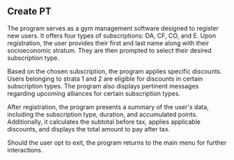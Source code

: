 ## Create PT

The program serves as a gym management software designed to register new users. It offers four types of subscriptions: DA, CF, CO, and E. Upon registration, the user provides their first and last name along with their socioeconomic stratum. They are then prompted to select their desired subscription type.

Based on the chosen subscription, the program applies specific discounts. Users belonging to strata 1 and 2 are eligible for discounts in certain subscription types. The program also displays pertinent messages regarding upcoming alliances for certain subscription types.

After registration, the program presents a summary of the user's data, including the subscription type, duration, and accumulated points. Additionally, it calculates the subtotal before tax, applies applicable discounts, and displays the total amount to pay after tax.

Should the user opt to exit, the program returns to the main menu for further interactions.



